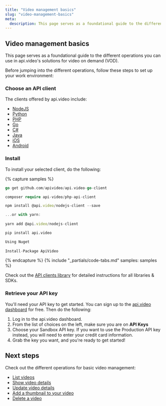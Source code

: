 ```yaml
---
title: "Video management basics"
slug: "video-management-basics"
meta:
  description: This page serves as a foundational guide to the different operations using api.video's solutions for video on demand (VOD). These are list videos, show and update video details, add thumbnail to videos, and delete videos.
---
```


## Video management basics

This page serves as a foundational guide to the different operations you can use in api.video's solutions for video on demand (VOD). 

Before jumping into the different operations, follow these steps to set up your work environment:

### Choose an API client

The clients offered by api.video include:

- [NodeJS](/sdks/api-clients/apivideo-nodejs-client.md)
- [Python](/sdks/api-clients/apivideo-python-client.md)
- [PHP](/sdks/api-clients/apivideo-php-client.md)
- [Go](/sdks/api-clients/apivideo-go-client.md)
- [C#](/sdks/api-clients/apivideo-csharp-client.md)
- [Java](/sdks/api-clients/apivideo-java-client.md)
- [iOS](/sdks/api-clients/ios-api-client.md)
- [Android](/sdks/api-clients/android-api-client.md)


### Install

To install your selected client, do the following: 

{% capture samples %}
```go
go get github.com/apivideo/api.video-go-client
```
```php
composer require api-video/php-api-client
```
```javascript
npm install @api.video/nodejs-client --save

...or with yarn: 
  
yarn add @api.video/nodejs-client
```
```python
pip install api.video
```
```csharp
Using Nuget
  
Install-Package ApiVideo
```
{% endcapture %}
{% include "_partials/code-tabs.md" samples: samples %}

Check out the [API clients library](/sdks/api-clients.md) for detailed instructions for all libraries & SDKs.

### Retrieve your API key

You'll need your API key to get started. You can sign up to the [api.video dashboard](https://dashboard.api.video/register) for free. Then do the following: 

1. Log in to the api.video dashboard. 
2. From the list of choices on the left, make sure you are on **API Keys** 
3. Choose your Sandbox API key. If you want to use the Production API key instead, you will need to enter your credit card information. 
4. Grab the key you want, and you're ready to get started!

## Next steps

Check out the different operations for basic video management:

- [List videos](/vod/list-videos-2.md)
- [Show video details](/vod/show-video-details.md)
- [Update video details](/vod/update-video-details.md)
- [Add a thumbnail to your video](/vod/add-a-thumbnail-to-your-video.md)
- [Delete a video](/vod/delete-a-video.md)